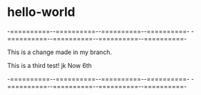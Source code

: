 # hello-world

-==========--==========--==========--==========-
-==========--==========--==========--==========-

This is a change made in my branch.

This is a third test! jk Now 6th

-==========--==========--==========--==========-
-==========--==========--==========--==========-
